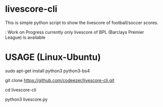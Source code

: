 # livescore-cli
This is simple python script to show the livescore of football/soccer scores.


: Work on Progress 
  currently only livescore of BPL (Barclays Premier League) is available

# USAGE (Linux-Ubuntu)
  sudo apt-get install python3 python3-bs4 
  
  git clone https://github.com/codeezer/livescore-cli.git
  
  cd livescore-cli
  
  python3 livescore.py
